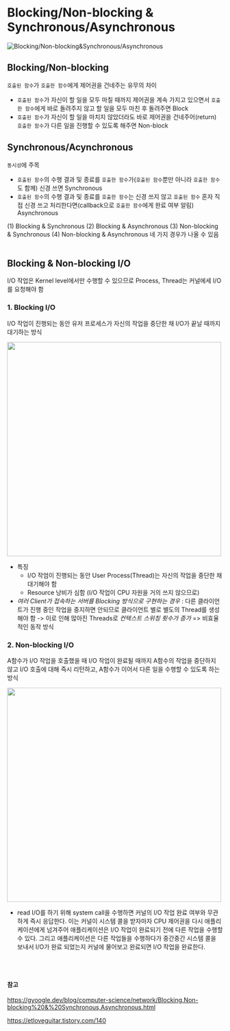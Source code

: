 # Blocking/Non-blocking & Synchronous/Asynchronous
![Blocking/Non-blocking&Synchronous/Asynchronous](https://img1.daumcdn.net/thumb/R1280x0/?scode=mtistory2&fname=https%3A%2F%2Fblog.kakaocdn.net%2Fdn%2Fda50Yz%2Fbtq0Dsje4ZV%2FlGe8H8nZgdBdgFvo7IczS0%2Fimg.png)

## Blocking/Non-blocking
`호출된 함수`가 `호출한 함수`에게 제어권을 건네주는 유무의 차이
- `호출된 함수`가 자신이 할 일을 모두 마칠 때까지 제어권을 계속 가지고 있으면서 `호출한 함수`에게 바로 돌려주지 않고 할 일을 모두 마친 후 돌려주면 Block
- `호출된 함수`가 자신이 할 일을 마치지 않았더라도 바로 제어권을 건네주어(return) `호출한 함수`가 다른 일을 진행할 수 있도록 해주면 Non-block

## Synchronous/Acynchronous
`동시성`에 주목
- `호출된 함수`의 수행 결과 및 종료를 `호출한 함수`가(`호출된 함수`뿐만 아니라 `호출한 함수`도 함께) 신경 쓰면 Synchronous
- `호출된 함수`의 수행 결과 및 종료를 `호출한 함수`는 신경 쓰지 않고 `호출된 함수` 혼자 직접 신경 쓰고 처리한다면(callback으로 `호출한 함수`에게 완료 여부 알림) Asynchronous

(1) Blocking & Synchronous (2) Blocking & Asynchronous (3) Non-blocking & Synchronous (4) Non-blocking & Asynchronous 네 가지 경우가 나올 수 있음
</br></br>

## Blocking & Non-blocking I/O
I/O 작업은 Kernel level에서만 수행할 수 있으므로 Process, Thread는 커널에세 I/O를 요청해야 함

### 1. Blocking I/O
I/O 작업이 진행되는 동안 유저 프로세스가 자신의 작업을 중단한 채 I/O가 끝날 때까지 대기하는 방식

<img width=500px src=https://blog.kakaocdn.net/dn/bxZNAt/btrCbnSh7pb/yUukImLUvt2zYMewRAgG10/img.png>

- 특징
  - I/O 작엄이 진행되는 동안 User Process(Thread)는 자신의 작업을 중단한 채 대기해야 함
  - Resource 낭비가 심함 (I/O 작업이 CPU 자원을 거의 쓰지 않으므로)
- _여러 Client가 접속하는 서버를 Blocking 방식으로 구현하는 경우_ : 다른 클라이언트가 진행 중인 작업을 중지하면 안되므로 클라이언트 별로 별도의 Thread를 생성해야 함 -> 이로 인해 많아진 Threads로 _컨텍스트 스위칭 횟수가 증가_ => 비효율적인 동작 방식

### 2. Non-blocking I/O
A함수가 I/O 작업을 호출했을 때 I/O 작업이 완료될 때까지 A함수의 작업을 중단하지 않고 I/O 호출에 대해 즉시 리턴하고, A함수가 이어서 다른 일을 수행할 수 있도록 하는 방식

<img width=500px src=https://blog.kakaocdn.net/dn/bd5SNK/btrB7bxxRhx/es0YitcU5QazXaDyrH4vu0/img.png>

- read I/O를 하기 위해 system call을 수행하면 커널의 I/O 작업 완료 여부와 무관하게 즉시 응답한다. 이는 커널이 시스템 콜을 받자마자 CPU 제어권을 다시 애플리케이션에게 넘겨주어 애플리케이션은 I/O 작업이 완료되기 전에 다른 작업을 수행할 수 있다. 그리고 애플리케이션은 다른 작업들을 수행하다가 중간중간 시스템 콜을 보내서 I/O가 완료 되었는지 커널에 물어보고 완료되면 I/O 작업을 완료한다.

</br></br>

#### 참고
<https://gyoogle.dev/blog/computer-science/network/Blocking,Non-blocking%20&%20Synchronous,Asynchronous.html>

<https://etloveguitar.tistory.com/140>